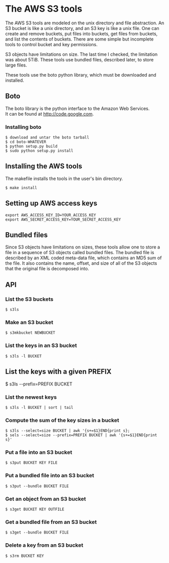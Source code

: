 # The AWS S3 tools
The AWS S3 tools are modeled on the unix directory and file abstraction.
An S3 bucket is like a unix directory, and an S3 key is like a unix file.
One can create and remove buckets, put files into buckets, get files from buckets, and list
the contents of buckets.   There are some simple but incomplete tools to 
control bucket and key permissions.

S3 objects have limitations on size.  The last time I checked, the limitation was about 5TiB.
These tools use bundled files, described later, to store large files.

These tools use the boto python library, which must be downloaded and installed.

## Boto
The boto library is the python interface to the Amazon Web Services.  
It can be found at http://code.google.com.

### Installing boto
    $ download and untar the boto tarball
    $ cd boto-WHATEVER
    $ python setup.py build
    $ sudo python setup.py install

## Installing the AWS tools
The makefile installs the tools in the user's bin directory.

    $ make install

## Setting up AWS access keys
    export AWS_ACCESS_KEY_ID=YOUR_ACCESS_KEY
    export AWS_SECRET_ACCESS_KEY=YOUR_SECRET_ACCESS_KEY

## Bundled files
Since S3 objects have limitations on sizes, these tools allow one to store a file in a sequence of S3 objects
called bundled files.  The bundled file is described by an XML coded meta-data file, which contains an MD5 sum
of the file.  It also contains the name, offset, and size of all of the S3 objects that the original file is 
decomposed into.  

## API

### List the S3 buckets
    $ s3ls

### Make an S3 bucket
    $ s3mkbucket NEWBUCKET

### List the keys in an S3 bucket
    $ s3ls -l BUCKET

## List the keys with a given PREFIX
   $ s3ls --prefix=PREFIX BUCKET

### List the newest keys
    $ s3ls -l BUCKET | sort | tail

### Compute the sum of the key sizes in a bucket
    $ s3ls --select=size BUCKET | awk '{s+=$1}END{print s};
    $ sels --select=size --prefix=PREFIX BUCKET | awk '{s+=$1}END{print s}'

### Put a file into an S3 bucket
    $ s3put BUCKET KEY FILE

### Put a bundled  file into an S3 bucket
    $ s3put --bundle BUCKET FILE

### Get an object from an S3 bucket
    $ s3get BUCKET KEY OUTFILE

### Get a bundled file from an S3 bucket
    $ s3get --bundle BUCKET FILE

### Delete a key from an S3 bucket
    $ s3rm BUCKET KEY


